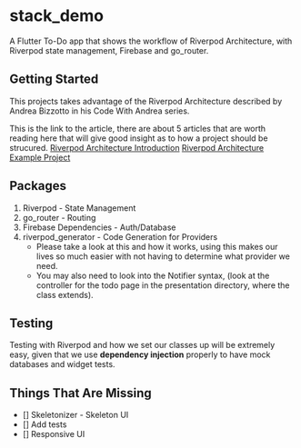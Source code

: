 # stack_demo

A Flutter To-Do app that shows the workflow of Riverpod Architecture, with
Riverpod state management, Firebase and go_router. 

## Getting Started

This projects takes advantage of the Riverpod Architecture described by 
Andrea Bizzotto in his Code With Andrea series.

This is the link to the article, there are about 5 articles that are worth
reading here that will give good insight as to how a project should be strucured.
[Riverpod Architecture Introduction](https://codewithandrea.com/articles/flutter-app-architecture-riverpod-introduction/)
[Riverpod Architecture Example Project](https://github.com/bizz84/starter_architecture_flutter_firebase)

## Packages
1. Riverpod - State Management
2. go_router - Routing 
3. Firebase Dependencies - Auth/Database
4. riverpod_generator - Code Generation for Providers
    - Please take a look at this and how it works, using this makes our lives
    so much easier with not having to determine what provider we need.
    - You may also need to look into the Notifier syntax, (look at the controller
    for the todo page in the presentation directory, where the class extends).

## Testing
Testing with Riverpod and how we set our classes up will be extremely easy,
given that we use **dependency injection** properly to have mock databases
and widget tests.

## Things That Are Missing
- [] Skeletonizer  - Skeleton UI
- [] Add tests
- [] Responsive UI
